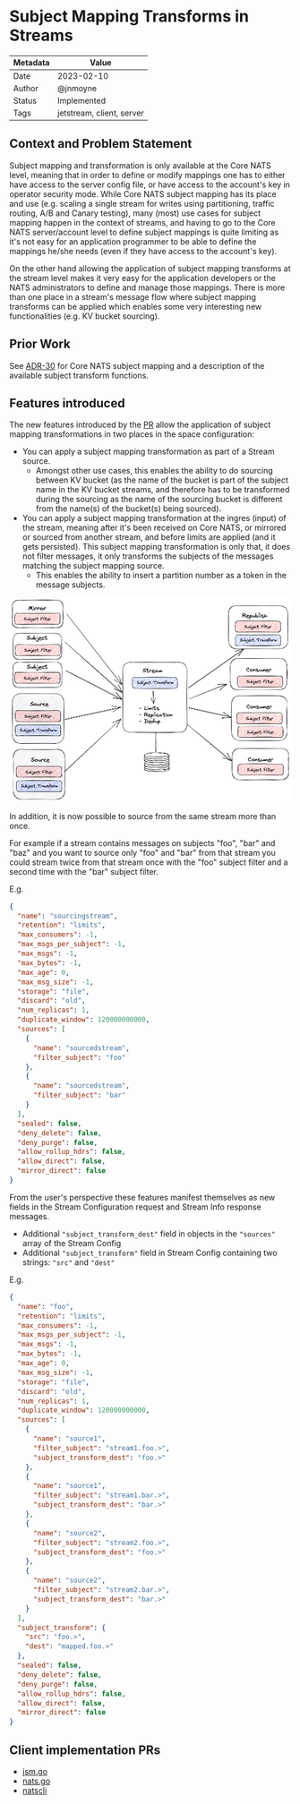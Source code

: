 # Subject Mapping Transforms in Streams

|Metadata| Value         |
|--------|---------------|
|Date    | 2023-02-10    |
|Author  | @jnmoyne      |
|Status  | Implemented   |
|Tags    | jetstream, client, server |

## Context and Problem Statement

Subject mapping and transformation is only available at the Core NATS level, meaning that in order to define or modify mappings one has to either have access to the server config file, or have access to the account's key in operator security mode. While Core NATS subject mapping has its place and use (e.g. scaling a single stream for writes using partitioning, traffic routing, A/B and Canary testing), many (most) use cases for subject mapping happen in the context of streams, and having to go to the Core NATS server/account level to define subject mappings is quite limiting as it's not easy for an application programmer to be able to define the mappings he/she needs (even if they have access to the account's key).

On the other hand allowing the application of subject mapping transforms at the stream level makes it very easy for the application developers or the NATS administrators to define and manage those mappings. There is more than one place in a stream's message flow where subject mapping transforms can be applied which enables some very interesting new functionalities (e.g. KV bucket sourcing).

## Prior Work

See [ADR-30](ADR-30.md) for Core NATS subject mapping and a description of the available subject transform functions.

## Features introduced

The new features introduced by the [PR](https://github.com/nats-io/nats-server/pull/3814) allow the application of subject mapping transformations in two places in the space configuration:

- You can apply a subject mapping transformation as part of a Stream source.
  - Amongst other use cases, this enables the ability to do sourcing between KV bucket  (as the name of the bucket is part of the subject name in the KV bucket streams, and therefore has to be transformed during the sourcing as the name of the sourcing bucket is different from the name(s) of the bucket(s) being sourced).
- You can apply a subject mapping transformation at the ingres (input) of the stream, meaning after it's been received on Core NATS, or mirrored or sourced from another stream, and before limits are applied (and it gets persisted). This subject mapping transformation is only that, it does not filter messages, it only transforms the subjects of the messages matching the subject mapping source.
  - This enables the ability to insert a partition number as a token in the message subjects.

![](images/stream-transform.png)

In addition, it is now possible to source from the same stream more than once.

For example if a stream contains messages on subjects "foo", "bar" and "baz" and you want to source only "foo" and "bar" from that stream you could stream twice from that stream once with the "foo" subject filter and a second time with the "bar" subject filter.

E.g.
```JSON
{
  "name": "sourcingstream",
  "retention": "limits",
  "max_consumers": -1,
  "max_msgs_per_subject": -1,
  "max_msgs": -1,
  "max_bytes": -1,
  "max_age": 0,
  "max_msg_size": -1,
  "storage": "file",
  "discard": "old",
  "num_replicas": 1,
  "duplicate_window": 120000000000,
  "sources": [
    {
      "name": "sourcedstream",
      "filter_subject": "foo"
    },
    {
      "name": "sourcedstream",
      "filter_subject": "bar"
    }
  ],
  "sealed": false,
  "deny_delete": false,
  "deny_purge": false,
  "allow_rollup_hdrs": false,
  "allow_direct": false,
  "mirror_direct": false
}
```

From the user's perspective these features manifest themselves as new fields in the Stream Configuration request and Stream Info response messages.

- Additional `"subject_transform_dest"` field in objects in the `"sources"` array of the Stream Config
- Additional `"subject_transform"` field in Stream Config containing two strings: `"src"` and `"dest"`

E.g.
```JSON
{
  "name": "foo",
  "retention": "limits",
  "max_consumers": -1,
  "max_msgs_per_subject": -1,
  "max_msgs": -1,
  "max_bytes": -1,
  "max_age": 0,
  "max_msg_size": -1,
  "storage": "file",
  "discard": "old",
  "num_replicas": 1,
  "duplicate_window": 120000000000,
  "sources": [
    {
      "name": "source1",
      "filter_subject": "stream1.foo.>",
      "subject_transform_dest": "foo.>"
    },
    {
      "name": "source1",
      "filter_subject": "stream1.bar.>",
      "subject_transform_dest": "bar.>"
    },
    {
      "name": "source2",
      "filter_subject": "stream2.foo.>",
      "subject_transform_dest": "foo.>"
    },
    {
      "name": "source2",
      "filter_subject": "stream2.bar.>",
      "subject_transform_dest": "bar.>"
    }
  ],
  "subject_transform": {
    "src": "foo.>",
    "dest": "mapped.foo.>"
  },
  "sealed": false,
  "deny_delete": false,
  "deny_purge": false,
  "allow_rollup_hdrs": false,
  "allow_direct": false,
  "mirror_direct": false
}
```
## Client implementation PRs

- [jsm.go](https://github.com/nats-io/jsm.go/pull/436)
- [nats.go](https://github.com/nats-io/nats.go/pull/1200)
- [natscli](https://github.com/nats-io/natscli/pull/695)